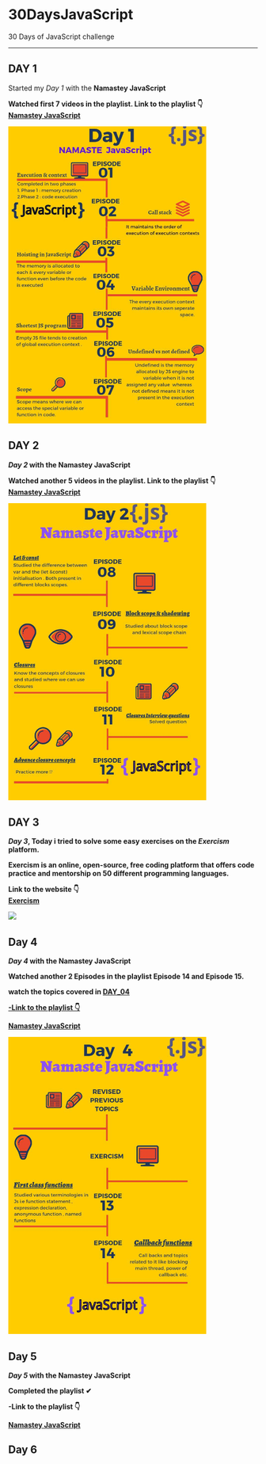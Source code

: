 # 30DaysJavaScript

30 Days of JavaScript challenge

<hr>

## DAY 1

Started my <i>Day 1</i> with the <b>Namastey JavaScript <b>

Watched first 7 videos in the playlist. Link to the playlist 👇 <br>
<a href="https://www.youtube.com/playlist?list=PLlasXeu85E9cQ32gLCvAvr9vNaUccPVNP" >Namastey JavaScript </a>

<img src="/DAY_01/assets/namsteJS.jpg" alt="Namasteyjavascript" width="400" height="600"></img>

## DAY 2

<i>Day 2</i> with the <b>Namastey JavaScript <b>

Watched another 5 videos in the playlist. Link to the playlist 👇 <br>
<a href="https://www.youtube.com/playlist?list=PLlasXeu85E9cQ32gLCvAvr9vNaUccPVNP" >Namastey JavaScript </a>

<img src="/DAY_02/Assets/namastejs2.jpg" width="400" height="600">
  
 ## DAY 3

<i>Day 3</i>, Today i tried to solve some easy exercises on the _Exercism_ platform.

 <p> Exercism is an online, open-source, free coding platform that offers code practice and mentorship on 50 different programming languages.</p>

Link to the website 👇 <br>
<a href="https://exercism.org/dashboard" >Exercism </a>

<img src="https://en.wikipedia.org/wiki/Exercism#/media/File:Exercism_Logo.png">

## Day 4

<i>Day 4</i> with the <b>Namastey JavaScript <b>

Watched another 2 Episodes in the playlist Episode 14 and Episode 15.

watch the topics covered in <a href="./DAY_04/DAY_04.md">DAY_04

-Link to the playlist 👇 <br>

<a href="https://www.youtube.com/playlist?list=PLlasXeu85E9cQ32gLCvAvr9vNaUccPVNP" >Namastey JavaScript </a>

<img src="/DAY_04/Assets/DAY_04.jpg" width="400" height="600">
  

## Day 5

<i>Day 5</i> with the <b>Namastey JavaScript <b>

Completed the playlist ✔


-Link to the playlist 👇 <br>

<a href="https://www.youtube.com/playlist?list=PLlasXeu85E9cQ32gLCvAvr9vNaUccPVNP" >Namastey JavaScript </a>
  
  ## Day 6


  
